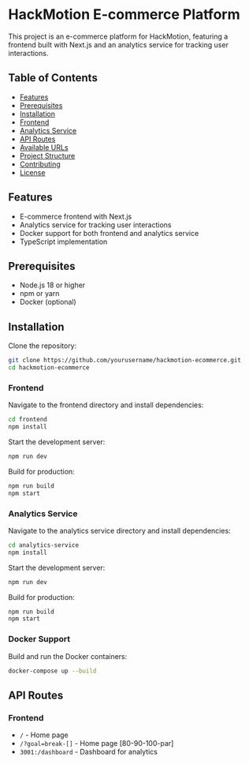# HackMotion E-commerce Platform

This project is an e-commerce platform for HackMotion, featuring a frontend built with Next.js and an analytics service for tracking user interactions.

## Table of Contents

- [Features](#features)
- [Prerequisites](#prerequisites)
- [Installation](#installation)
- [Frontend](#frontend)
- [Analytics Service](#analytics-service)
- [API Routes](#api-routes)
- [Available URLs](#available-urls)
- [Project Structure](#project-structure)
- [Contributing](#contributing)
- [License](#license)

## Features

- E-commerce frontend with Next.js
- Analytics service for tracking user interactions
- Docker support for both frontend and analytics service
- TypeScript implementation

## Prerequisites

- Node.js 18 or higher
- npm or yarn
- Docker (optional)

## Installation

Clone the repository:

```bash
git clone https://github.com/yourusername/hackmotion-ecommerce.git
cd hackmotion-ecommerce
```

### Frontend

Navigate to the frontend directory and install dependencies:

```bash
cd frontend
npm install
```

Start the development server:

```bash
npm run dev
```

Build for production:

```bash
npm run build
npm start
```

### Analytics Service

Navigate to the analytics service directory and install dependencies:

```bash
cd analytics-service
npm install
```

Start the development server:

```bash
npm run dev
```

Build for production:

```bash
npm run build
npm start
```

### Docker Support

Build and run the Docker containers:

```bash
docker-compose up --build
```

## API Routes

### Frontend

- `/` - Home page
- `/?goal=break-[]` - Home page [80-90-100-par]
- `3001:/dashboard` - Dashboard for analytics
